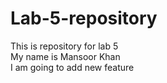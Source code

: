 # Lab-5-repository
This is repository for lab 5
<br>
My name is Mansoor Khan
<br>
I am going to add new feature

